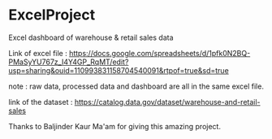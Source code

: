 # ExcelProject
Excel dashboard of warehouse &amp; retail sales data

Link of excel file : https://docs.google.com/spreadsheets/d/1pfk0N2BQ-PMaSyYU767z_I4Y4GP_RqMT/edit?usp=sharing&ouid=110993831158704540091&rtpof=true&sd=true

note : raw data, processed data and dashboard are all in the same excel file.

link of the dataset : https://catalog.data.gov/dataset/warehouse-and-retail-sales

Thanks to Baljinder Kaur Ma'am for giving this amazing project.
